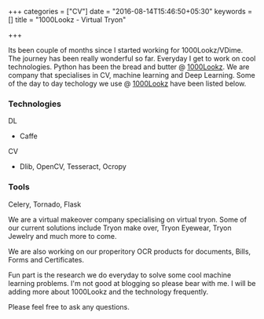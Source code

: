 +++
categories = ["CV"]
date = "2016-08-14T15:46:50+05:30"
keywords = []
title = "1000Lookz - Virtual Tryon"

+++

Its been couple of months since I started working for 1000Lookz/VDime. 
The journey has been really wonderful so far. Everyday I get to work on cool technologies. 
Python has been the bread and butter @ [1000Lookz]. 
We are company that specialises in CV, machine learning and Deep Learning. 
Some of the day to day techology we use @ [1000Lookz] have been listed below.

### Technologies
DL
- Caffe

CV
- Dlib, OpenCV, Tesseract, Ocropy

### Tools
Celery, Tornado, Flask

We are a virtual makeover company specialising on virtual tryon. 
Some of our current solutions include Tryon make over, Tryon Eyewear, Tryon Jewelry and much more to come. 

We are also working on our properitory OCR products for documents, Bills, Forms and Certificates. 

Fun part is the research we do everyday to solve some  cool machine learning problems. 
I'm not good at blogging so please bear with me. 
I will be adding more about 1000Lookz and the technology frequently. 

Please feel free to ask any questions.  


[1000Lookz]: https://www.1000lookz.com/

